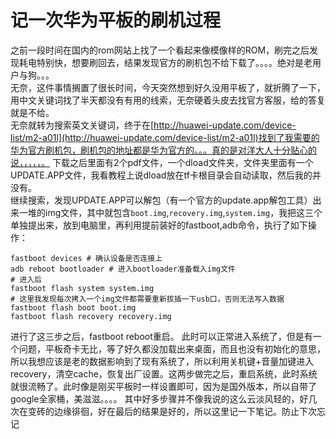 # 记一次华为平板的刷机过程  
之前一段时间在国内的rom网站上找了一个看起来像模像样的ROM，刷完之后发现耗电特别快，想要刷回去，结果发现官方的刷机包不给下载了。。。。绝对是老用户与狗。。。  
无奈，这件事情搁置了很长时间，今天突然想到好久没用平板了，就折腾了一下，用中文关键词找了半天都没有有用的线索，无奈硬着头皮去找官方客服，给的答复就是不给。  
无奈就转为搜索英文关键词，终于在[http://huawei-update.com/device-list/m2-a01l](http://huawei-update.com/device-list/m2-a01l)找到了我需要的华为官方刷机包，刷机包的地址都是华为官方的。。。真的是对洋大人十分贴心的说，，，，，。
下载之后里面有2个pdf文件，一个dload文件夹，文件夹里面有一个UPDATE.APP文件，我看教程上说dload放在tf卡根目录会自动读取，然后我的并没有。  
继续搜索，发现UPDATE.APP可以解包（有一个官方的update.app解包工具）出来一堆的img文件，其中就包含`boot.img`,`recovery.img`,`system.img`，我把这三个单独提出来，放到电脑里，再利用提前装好的fastboot,adb命令，执行了如下操作：  
```
fastboot devices # 确认设备是否连接上
adb reboot bootloader # 进入bootloader准备载入img文件
# 进入后
fastboot flash system system.img
# 这里我发现每次拷入一个img文件都需要重新拔插一下usb口，否则无法写入数据
fastboot flash boot boot.img
fastboot flash recovery recovery.img

```
进行了这三步之后，fastboot reboot重启。
此时可以正常进入系统了，但是有一个问题，平板奇卡无比，等了好久都没加载出来桌面，而且也没有初始化的意思，所以我想应该是老的数据影响到了现有系统了，所以利用关机键+音量加键进入recovery，清空cache，恢复出厂设置。这两步做完之后，重启系统，此时系统就很流畅了。此时像是刚买平板时一样设置即可，因为是国外版本，所以自带了google全家桶，美滋滋。。。。
其中好多步骤并不像我说的这么云淡风轻的，好几次在变砖的边缘徘徊，好在最后的结果是好的，所以这里记一下笔记。防止下次忘记

